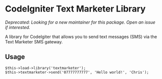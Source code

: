 CodeIgniter Text Marketer Library
=================================

_Deprecated: Looking for a new maintainer for this package. Open an issue if interested._

A library for CodeIgiter that allows you to send text messages (SMS) via the Text Marketer SMS gateway.

Usage
-----
	$this->load->library('textmarketer');
	$this->textmarketer->send('07777777777', 'Hello world!', 'Chris');
